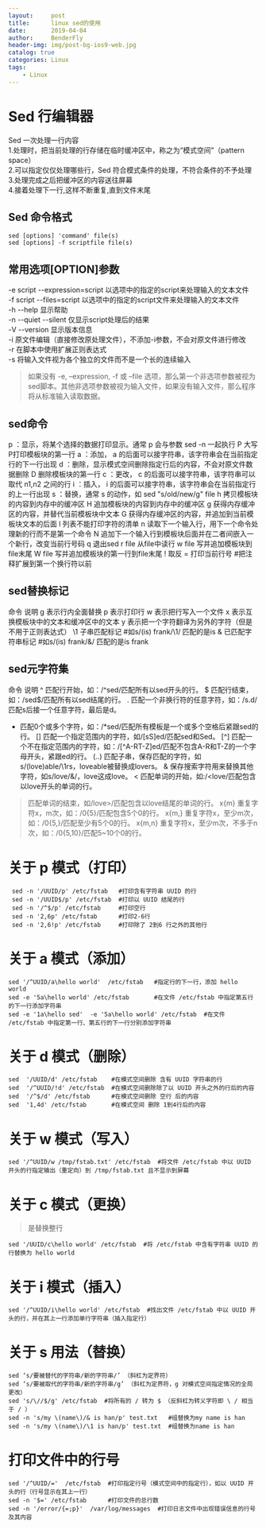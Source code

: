 ```yaml
---
layout:     post
title:      linux sed的使用
date:       2019-04-04
author:     BenderFly
header-img: img/post-bg-ios9-web.jpg
catalog: true
categories: Linux
tags:
    - Linux
--- 
```


# Sed 行编辑器
Sed 一次处理一行内容   
1.处理时，把当前处理的行存储在临时缓冲区中，称之为“模式空间”（pattern space）   
2.可以指定仅仅处理哪些行，Sed 符合模式条件的处理，不符合条件的不予处理   
3.处理完成之后把缓冲区的内容送往屏幕   
4.接着处理下一行,这样不断重复,直到文件末尾   

## Sed 命令格式
```
sed [options] 'command' file(s)
sed [options] -f scriptfile file(s)
```
## 常用选项[OPTION]参数
-e script	--expression=script	以选项中的指定的script来处理输入的文本文件   
-f script	--files=script	以选项中的指定的script文件来处理输入的文本文件   
-h	--help	显示帮助   
-n	--quiet --silent	仅显示script处理后的结果   
-V	--version	显示版本信息   
-i  原文件编辑（直接修改原处理文件），不添加-i参数，不会对原文件进行修改   
-r  在脚本中使用扩展正则表达式   
-s  将输入文件视为各个独立的文件而不是一个长的连续输入    

> 如果没有 -e, –expression, -f 或 –file 选项，那么第一个非选项参数被视为sed脚本。其他非选项参数被视为输入文件，如果没有输入文件，那么程序将从标准输入读取数据。

## sed命令
p ：显示，将某个选择的数据打印显示。通常 p 会与参数 sed -n 一起执行
P	大写P打印模板块的第一行
a ：添加， a 的后面可以接字符串，该字符串会在当前指定行的下一行出现
d ：删除，显示模式空间删除指定行后的内容，不会对原文件数据删除
D	删除模板块的第一行
c ：更改， c 的后面可以接字符串，该字符串可以取代 n1,n2 之间的行
i ：插入， i 的后面可以接字符串，该字符串会在当前指定行的上一行出现
s ：替换，通常 s 的动作，如 sed "s/old/new/g" file
h	拷贝模板块的内容到内存中的缓冲区
H	追加模板块的内容到内存中的缓冲区
g	获得内存缓冲区的内容，并替代当前模板块中文本
G	获得内存缓冲区的内容，并追加到当前模板块文本的后面
l	列表不能打印字符的清单
n	读取下一个输入行，用下一个命令处理新的行而不是第一个命令
N	追加下一个输入行到模板块后面并在二者间嵌入一个新行，改变当前行号码
q	退出sed
r file	从file中读行
w file	写并追加模板块到file末尾
W file	写并追加模板块的第一行到file末尾
!	取反
=	打印当前行号
#把注释扩展到第一个换行符以前


## sed替换标记
命令	说明
g	表示行内全面替换
p	表示打印行
w	表示把行写入一个文件
x	表示互换模板块中的文本和缓冲区中的文本
y	表示把一个字符翻译为另外的字符（但是不用于正则表达式）
\1	子串匹配标记      #如s/\(is\) frank/\1/ 匹配的是is
&	已匹配字符串标记  #如s/\(is\) frank/&/ 匹配的是is frank


## sed元字符集
命令	说明
^	匹配行开始，如：/^sed/匹配所有以sed开头的行。
$	匹配行结束，如：/sed$/匹配所有以sed结尾的行。
.	匹配一个非换行符的任意字符，如：/s.d/匹配s后接一个任意字符，最后是d。
*	匹配0个或多个字符，如：/*sed/匹配所有模板是一个或多个空格后紧跟sed的行。
[]	匹配一个指定范围内的字符，如/[sS]ed/匹配sed和Sed。
[^]	匹配一个不在指定范围内的字符，如：/[^A-RT-Z]ed/匹配不包含A-R和T-Z的一个字母开头，紧跟ed的行。
(..)	匹配子串，保存匹配的字符，如s/(love)able/\1rs，loveable被替换成lovers。
&	保存搜索字符用来替换其他字符，如s/love/&/，love这成love。
<	匹配单词的开始，如:/<love/匹配包含以love开头的单词的行。
 >	匹配单词的结束，如/love>/匹配包含以love结尾的单词的行。
x{m}	重复字符x，m次，如：/0{5}/匹配包含5个0的行。
x{m,}	重复字符x，至少m次，如：/0{5,}/匹配至少有5个0的行。
x{m,n}	重复字符x，至少m次，不多于n次，如：/0{5,10}/匹配5~10个0的行。



# 关于 p 模式（打印）
```
 sed -n '/UUID/p' /etc/fstab   #打印含有字符串 UUID 的行
 sed -n '/UUID$/p' /etc/fstab  #打印以 UUID 结尾的行
 sed -n '/^$/p' /etc/fstab     #打印空行
 sed -n '2,6p' /etc/fstab      #打印2-6行
 sed -n '2,6!p' /etc/fstab     #打印除了 2到6 行之外的其他行
```

# 关于 a 模式（添加）
```
sed '/^UUID/a\hello world'  /etc/fstab   #指定行的下一行，添加 hello world
sed -e '5a\hello world' /etc/fstab       #在文件 /etc/fstab 中指定第五行的下一行添加字符串
sed -e '1a\hello sed'  -e '5a\hello world' /etc/fstab  #在文件 /etc/fstab 中指定第一行、第五行的下一行分别添加字符串
```

# 关于 d 模式（删除）
```
sed  '/UUID/d' /etc/fstab    #在模式空间删除 含有 UUID 字符串的行
sed  '/^UUID/!d' /etc/fstab  #在模式空间删除除了以 UUID 开头之外的行后的内容
sed  '/^$/d' /etc/fstab      #在模式空间删除 空行 后的内容
sed  '1,4d' /etc/fstab       #在模式空间 删除 1到4行后的内容
```

# 关于 w 模式（写入）
```
sed '/^UUID/w /tmp/fstab.txt' /etc/fstab  #将文件 /etc/fstab 中以 UUID 开头的行指定输出（重定向）到 /tmp/fstab.txt 且不显示到屏幕
```
# 关于 c 模式（更换）
> 是替换整行   
```
sed '/UUID/c\hello world' /etc/fstab  #将 /etc/fstab 中含有字符串 UUID 的行替换为 hello world
```
# 关于 i 模式（插入）
```
sed '/^UUID/i\hello world' /etc/fstab  #找出文件 /etc/fstab 中以 UUID 开头的行，并在其上一行添加单行字符串（插入指定行）
```
# 关于 s 用法（替换）
```
sed ‘s/要被替代的字符串/新的字符串/’ （斜杠为定界符）  
sed ‘s/要被取代的字符串/新的字符串/g’ （斜杠为定界符，g 对模式空间指定情况的全局更改）
sed 's/\//$/g' /etc/fstab  #将所有的 / 转为 $ （反斜杠为转义字符即 \ / 相当于 / ）
sed -n 's/my \(name\)/& is han/p' test.txt   #组替换为my name is han
sed -n 's/my \(name\)/\1 is han/p' test.txt  #组替换为name is han
```
# 打印文件中的行号
```
sed '/^UUID/='  /etc/fstab  #打印指定行号（模式空间中的指定行），如以 UUID 开头的行（行号显示在其上一行）
sed -n '$=' /etc/fstab      #打印文件的总行数
sed -n '/error/{=;p}'  /var/log/messages  #打印日志文件中出现错误信息的行号及其内容
```